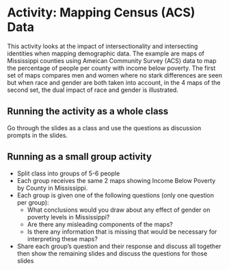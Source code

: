 # Activity: Mapping Census (ACS) Data
This activity looks at the impact of intersectionality and intersecting identities when mapping demographic data. The example are maps of Mississippi counties using Ameican Community Survey (ACS) data to map the percentage of people per county with income below poverty. The first set of maps compares men and women where no stark differences are seen but when race and gender are both taken into account, in the 4 maps of the second set, the dual impact of race and gender is illustrated.

## Running the activity as a whole class
Go through the slides as a class and use the questions as discussion prompts in the slides.

## Running as a small group activity 
* Split class into groups of 5-6 people
* Each group receives the same 2 maps showing Income Below Poverty by County in Mississippi. 
* Each group is given one of the following questions (only one question per group):
    * What conclusions would you draw about any effect of gender on poverty levels in Mississippi?
    * Are there any misleading components of the maps?
    * Is there any information that is missing that would be necessary for interpreting these maps?
* Share each group’s question and their response and discuss all together then show the remaining slides and discuss the questions for those slides
